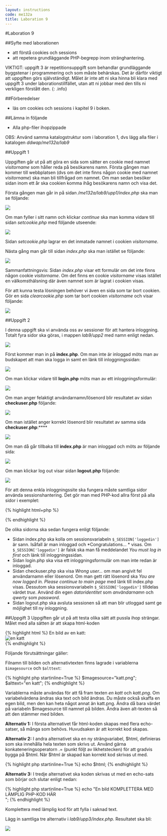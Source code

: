 ```yaml
---
layout: instructions
code: me132a
title: Laboration 9
---
```


#Laboration 9

##Syfte med laborationen

- att förstå cookies och sessions
- att repetera grundläggande PHP-begrepp inom stränghantering. 

VIKTIGT: uppgift 3 är repetitionsuppgift som behandlar grundläggande byggstenar i programmering och som måste behärskas. Det är därför viktigt att uppgiften görs självständigt. Målet är inte att ni ska hinna bli klara med uppgift 3 under laborationstillfället, utan att ni jobbar med den tills ni verkligen förstått den.
{: .info}

##Förberedelser

- läs om cookies och sessions i kapitel 9 i boken. 

##Lämna in följande

- Alla php-filer ihopzippade

OBS: Använd samma katalogstruktur som i laboration 1, dvs lägg alla filer i katalogen *ddwap/me132a/lab9*

##Uppgift 1

Uppgiften går ut på att göra en sida som sätter en cookie med namnet *visitorname* som håller reda på besökarens namn. Första gången man kommer till webbplatsen (dvs om det inte finns någon cookie med namnet *visitorname*) ska man bli tillfrågad om namnet. Om man sedan besöker sidan inom ett år ska cookien komma ihåg besökarens namn och visa det. 

Första gången man går in på sidan */me132a/lab9/upp1/index.php* ska man se följande:

![](im9/bild1.png)

Om man fyller i sitt namn och klickar *continue* ska man komma vidare till sidan *setcookie.php* med följande utseende:

![](im9/bild2.png)

Sidan *setcookie.php* lagrar en det inmatade namnet i cookien *visitorname*. 

Nästa gång man går till sidan *index.php* ska man istället se följande:

![](im9/bild3.png)

Sammanfattningsvis: Sidan *index.php* visar ett formulär om det inte finns någon cookie *visitorname*. Om det finns en cookie *visitorname* visas istället en välkomsthälsning där även namnet som är lagrat i cookien visas. 

För att kunna testa lösningen behöver vi även en sida som tar bort cookien. Gör en sida *clearcookie.php* som tar bort cookien *visitorname* och visar följande:

![](im9/bild4.png)

##Uppgift 2

I denna uppgift ska vi använda oss av sessioner för att hantera inloggning. Totalt fyra sidor ska göras, i mappen *lab9/upp2* med namn enligt nedan. 

![](im9/bild5.png)

Först kommer man in på **index.php**. Om man inte är inloggad möts man av budskapet att man ska logga in samt en länk till inloggningssidan:

![](im9/bild6.png)

Om man klickar vidare till **login.php** möts man av ett inloggningsformulär:

![](im9/bild7.png)

Om man anger felaktigt användarnamn/lösenord blir resultatet av sidan **checkuser.php** följande:

![](im9/bild8.png)

Om man istället anger korrekt lösenord blir resultatet av samma sida **checkuser.php**:****

![](im9/bild9.png)

Om man då går tillbaka till **index.php** är man inloggad och möts av följande sida:

![](im9/bild10.png)

Om man klickar log out visar sidan **logout.php** följande:

![](im9/bild11.png)

För att denna enkla inloggningssite ska fungera måste samtliga sidor använda sessionshantering. Det gör man med PHP-kod allra först på alla sidor i exemplet:

{% highlight html+php %}
<?php
session_start();
?>
<!doctype html>
<html>
<head>
{% endhighlight %}

De olika sidorna ska sedan fungera enligt följande:

- Sidan index.php ska kolla om sessionsvariabeln `$_SESSION['loggedin']` är sann. Isåfall är man inloggad och *Congratulations... * visas. Om `$_SESSION['loggedin']` är falsk ska man få meddelandet *You must log in first* och länk till inloggningssidan. 
- Sidan login.php ska visa ett inloggningsformulär om man inte redan är inloggad. 
- Sidan checkuser.php ska visa *Wrong user...* om man angivit fel användarnamn eller lösenord. Om man gett rätt lösenord ska *You are now logged in. Please continue to main page* med länk till index.php visas. Dessutom ska sessionsvariabeln `$_SESSION['loggedin']` tilldelas värdet *true*. Använd din egen *datoridentitet* som *användarnamn* och *qwerty* som *password*. 
- Sidan logout.php ska avsluta sessionen så att man blir utloggad samt ge möjlighet till ny inloggning.
 
##Uppgift 3
Uppgiften går ut på att testa olika sätt att pussla ihop strängar. Målet med alla sätten är att skapa html-koden

{% highlight html %}
En bild av en katt:<br><img src='katt.png' alt='en katt'><br>
{% endhighlight %}

Följande förutsättningar gäller:

Filnamn till bilden och alternativtexten finns lagrade i variablerna `$imagesource` och `$alttext`:

{% highlight php startinline=True %}
$imagesource="katt.png";
$alttext="en katt";
{% endhighlight %}

Variablerna måste användas för att få fram texten *en katt* och *katt.png*. Om variabelvärdena ändras ska text och bild ändras. Du måste också skaffa en egen bild, men den kan heta något annat än katt.png. Ändra då bara värdet på variabeln $imagesource till namnet på bilden. Ändra även alt-texten så att den stämmer med bilden. 

**Alternativ 1:**
I första alternativet får html-koden skapas med flera echo-satser, så många som behövs. Huvudsaken är att korrekt kod skapas.

**Alternativ 2:**
I andra alternativet ska en ny strängvariabel, $html, definieras som ska innehålla hela texten som skrivs ut. Använd gärna konkateneringsoperatorn .= (punkt följt av likhetstecken) för att gradvis bygga på $html. När $html är skapad kan korrekt kod skrivas ut med.

{% highlight php startinline=True %}
echo $html;
{% endhighlight %}

**Alternativ 3:**
I tredje alternativet ska koden skrivas ut med en echo-sats som börjar och slutar enligt nedan:

{% highlight php startinline=True %}
echo "En bild KOMPLETTERA MED LÄMPLIG PHP-KOD HÄR<br>";
{% endhighlight %}

Komplettera med lämplig kod för att fylla i saknad text. 

Lägg in samtliga tre alternativ i *lab9/upp3/index.php*. Resultatet ska bli:

![](im9/bild12.png)

